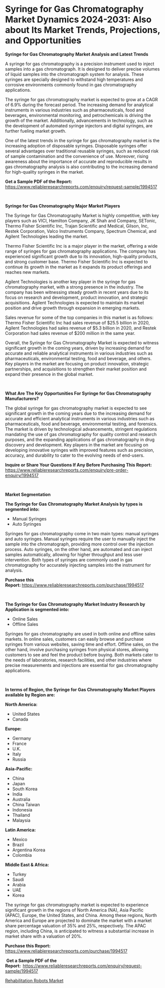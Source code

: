 <p><h1>Syringe for Gas Chromatography Market Dynamics 2024-2031: Also about Its Market Trends, Projections, and Opportunities</h1></p><p><strong>Syringe for Gas Chromatography Market Analysis and Latest Trends</strong></p>
<p><p>A syringe for gas chromatography is a precision instrument used to inject samples into a gas chromatograph. It is designed to deliver precise volumes of liquid samples into the chromatograph system for analysis. These syringes are specially designed to withstand high temperatures and corrosive environments commonly found in gas chromatography applications.</p><p>The syringe for gas chromatography market is expected to grow at a CAGR of 6.9% during the forecast period. The increasing demand for analytical instruments in various industries such as pharmaceuticals, food and beverages, environmental monitoring, and petrochemicals is driving the growth of the market. Additionally, advancements in technology, such as the development of automated syringe injectors and digital syringes, are further fueling market growth.</p><p>One of the latest trends in the syringe for gas chromatography market is the increasing adoption of disposable syringes. Disposable syringes offer several advantages over traditional reusable syringes, such as reduced risk of sample contamination and the convenience of use. Moreover, rising awareness about the importance of accurate and reproducible results in gas chromatography analysis is also contributing to the increasing demand for high-quality syringes in the market.</p></p>
<p><strong>Get a Sample PDF of the Report:&nbsp;</strong> <a href="https://www.reliableresearchreports.com/enquiry/request-sample/1994517">https://www.reliableresearchreports.com/enquiry/request-sample/1994517</a></p>
<p>&nbsp;</p>
<p><strong>Syringe for Gas Chromatography Major Market Players</strong></p>
<p><p>The Syringe for Gas Chromatography Market is highly competitive, with key players such as VICI, Hamilton Company, JK Shah and Company, SETonic, Thermo Fisher Scientific Inc, Trajan Scientific and Medical, Gilson, Inc, Restek Corporation, Valco Instruments Company, Spectrum Chemical, and Agilent Technologies leading the market.</p><p>Thermo Fisher Scientific Inc is a major player in the market, offering a wide range of syringes for gas chromatography applications. The company has experienced significant growth due to its innovation, high-quality products, and strong customer base. Thermo Fisher Scientific Inc is expected to continue its growth in the market as it expands its product offerings and reaches new markets.</p><p>Agilent Technologies is another key player in the syringe for gas chromatography market, with a strong presence in the industry. The company has been witnessing steady growth in recent years due to its focus on research and development, product innovation, and strategic acquisitions. Agilent Technologies is expected to maintain its market position and drive growth through expansion in emerging markets.</p><p>Sales revenue for some of the top companies in this market is as follows: Thermo Fisher Scientific Inc had sales revenue of $25.5 billion in 2020, Agilent Technologies had sales revenue of $5.3 billion in 2020, and Restek Corporation had sales revenue of $200 million in the same year.</p><p>Overall, the Syringe for Gas Chromatography Market is expected to witness significant growth in the coming years, driven by increasing demand for accurate and reliable analytical instruments in various industries such as pharmaceuticals, environmental testing, food and beverage, and others. Key players in the market are focusing on product innovation, strategic partnerships, and acquisitions to strengthen their market position and expand their presence in the global market.</p></p>
<p>&nbsp;</p>
<p><strong>What Are The Key Opportunities For Syringe for Gas Chromatography Manufacturers?</strong></p>
<p><p>The global syringe for gas chromatography market is expected to see significant growth in the coming years due to the increasing demand for accurate and efficient analytical instruments in various industries such as pharmaceuticals, food and beverage, environmental testing, and forensics. The market is driven by technological advancements, stringent regulations mandating the use of gas chromatography for quality control and research purposes, and the expanding applications of gas chromatography in drug discovery and development. Key players in the market are focusing on developing innovative syringes with improved features such as precision, accuracy, and durability to cater to the evolving needs of end-users.</p></p>
<p><strong>Inquire or Share Your Questions If Any Before Purchasing This Report:</strong> <a href="https://www.reliableresearchreports.com/enquiry/pre-order-enquiry/1994517">https://www.reliableresearchreports.com/enquiry/pre-order-enquiry/1994517</a></p>
<p>&nbsp;</p>
<p><strong>Market Segmentation</strong></p>
<p><strong>The Syringe for Gas Chromatography Market Analysis by types is segmented into:</strong></p>
<p><ul><li>Manual Syringes</li><li>Auto Syringes</li></ul></p>
<p><p>Syringes for gas chromatography come in two main types: manual syringes and auto syringes. Manual syringes require the user to manually inject the sample into the chromatograph, providing more control over the injection process. Auto syringes, on the other hand, are automated and can inject samples automatically, allowing for higher throughput and less user intervention. Both types of syringes are commonly used in gas chromatography for accurately injecting samples into the instrument for analysis.</p></p>
<p><strong>Purchase this Report:&nbsp;</strong><a href="https://www.reliableresearchreports.com/purchase/1994517">https://www.reliableresearchreports.com/purchase/1994517</a></p>
<p>&nbsp;</p>
<p><strong>The Syringe for Gas Chromatography Market Industry Research by Application is segmented into:</strong></p>
<p><ul><li>Online Sales</li><li>Offline Sales</li></ul></p>
<p><p>Syringes for gas chromatography are used in both online and offline sales markets. In online sales, customers can easily browse and purchase syringes from various websites, saving time and effort. Offline sales, on the other hand, involve purchasing syringes from physical stores, allowing customers to see and feel the product before buying. Both markets cater to the needs of laboratories, research facilities, and other industries where precise measurements and injections are essential for gas chromatography applications.</p></p>
<p>&nbsp;</p>
<p><strong>In terms of Region, the Syringe for Gas Chromatography Market Players available by Region are:</strong></p>
<p>
    <p> <strong> North America: </strong>
        <ul>
            <li>United States</li>
            <li>Canada</li>
        </ul>
        </p> 
    <p> <strong> Europe: </strong>
        <ul>
            <li>Germany</li>
            <li>France</li>
            <li>U.K.</li>
            <li>Italy</li>
            <li>Russia</li>
        </ul>
        </p> 
    <p> <strong> Asia-Pacific: </strong>
        <ul>
            <li>China</li>
            <li>Japan</li>
            <li>South Korea</li>
            <li>India</li>
            <li>Australia</li>
            <li>China Taiwan</li>
            <li>Indonesia</li>
            <li>Thailand</li>
            <li>Malaysia</li>
        </ul>
        </p> 
    <p> <strong> Latin America: </strong>
        <ul>
            <li>Mexico</li>
            <li>Brazil</li>
            <li>Argentina Korea</li>
            <li>Colombia</li>
        </ul>
        </p> 
    <p> <strong> Middle East & Africa: </strong>
        <ul>
            <li>Turkey</li>
            <li>Saudi</li>
            <li>Arabia</li>
            <li>UAE</li>
            <li>Korea</li>
        </ul>
    </p>
    </p>
<p><p>The syringe for gas chromatography market is expected to experience significant growth in the regions of North America (NA), Asia Pacific (APAC), Europe, the United States, and China. Among these regions, North America and Europe are projected to dominate the market with a market share percentage valuation of 35% and 25%, respectively. The APAC region, including China, is anticipated to witness a substantial increase in market share with a valuation of 20%.</p></p>
<p><strong>Purchase this Report: </strong><a href="https://www.reliableresearchreports.com/purchase/1994517">https://www.reliableresearchreports.com/purchase/1994517</a></p>
<p>&nbsp;<strong>Get a Sample PDF of the Report:&nbsp;&nbsp;</strong><a href="https://www.reliableresearchreports.com/enquiry/request-sample/1994517">https://www.reliableresearchreports.com/enquiry/request-sample/1994517</a></p>
<p><strong></strong></p>
<p><p><a href="https://pretty-mail-caf.notion.site/Rehabilitation-Robots-Market-Offers-Provide-Insightful-Data-for-the-Time-Period-from-2024-to-2031-an-f388ea2129b140ed8c6c2f2181816ecc">Rehabilitation Robots Market</a></p></p>